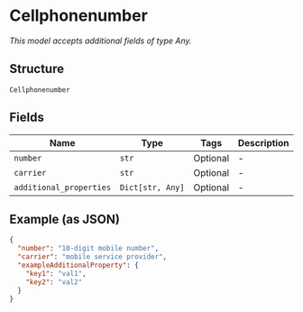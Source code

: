 
# Cellphonenumber

*This model accepts additional fields of type Any.*

## Structure

`Cellphonenumber`

## Fields

| Name | Type | Tags | Description |
|  --- | --- | --- | --- |
| `number` | `str` | Optional | - |
| `carrier` | `str` | Optional | - |
| `additional_properties` | `Dict[str, Any]` | Optional | - |

## Example (as JSON)

```json
{
  "number": "10-digit mobile number",
  "carrier": "mobile service provider",
  "exampleAdditionalProperty": {
    "key1": "val1",
    "key2": "val2"
  }
}
```

